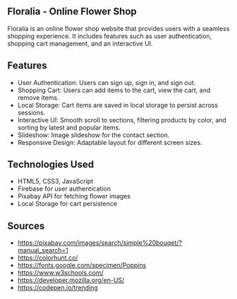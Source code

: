  ## Floralia - Online Flower Shop
Floralia is an online flower shop website that provides users with a seamless shopping experience. It includes features such as user authentication, shopping cart management, and an interactive UI.

 ## Features
- User Authentication: Users can sign up, sign in, and sign out.
- Shopping Cart: Users can add items to the cart, view the cart, and remove items.
- Local Storage: Cart items are saved in local storage to persist across sessions.
- Interactive UI: Smooth scroll to sections, filtering products by color, and sorting by latest and popular items.
- Slideshow: Image slideshow for the contact section.
- Responsive Design: Adaptable layout for different screen sizes.

 ## Technologies Used
- HTML5, CSS3, JavaScript
- Firebase for user authentication
- Pixabay API for fetching flower images
- Local Storage for cart persistence 

 ## Sources
-  https://pixabay.com/images/search/simple%20bouqet/?manual_search=1
-  https://colorhunt.co/
-  https://fonts.google.com/specimen/Poppins
-  https://www.w3schools.com/
-  https://developer.mozilla.org/en-US/
-  https://codepen.io/trending